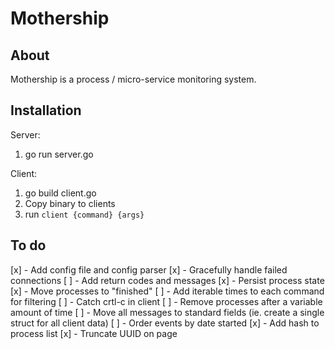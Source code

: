 Mothership
=========

## About

Mothership is a process / micro-service monitoring system. 


## Installation

Server: 
 1) go run server.go
   

Client:
 1) go build client.go 
 2) Copy binary to clients
 3) run `client {command} {args}`


## To do

 [x] - Add config file and config parser
 [x] - Gracefully handle failed connections
 [ ] - Add return codes and messages
 [x] - Persist process state
 [x] - Move processes to "finished"
 [ ] - Add iterable times to each command for filtering
 [ ] - Catch crtl-c in client
 [ ] - Remove processes after a variable amount of time
 [ ] - Move all messages to standard fields (ie. create a single struct for all client data)
 [ ] - Order events by date started
 [x] - Add hash to process list
 [x] - Truncate UUID on page



